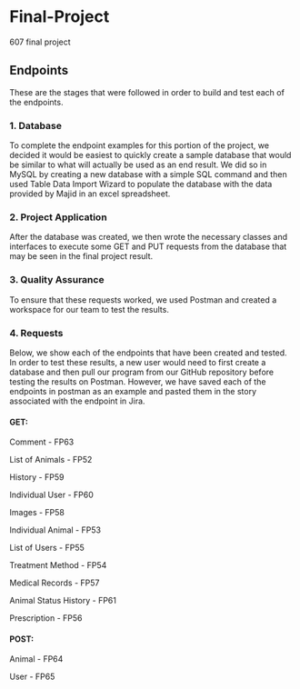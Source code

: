 # Final-Project
607 final project

## Endpoints
These are the stages that were followed in order to build and test each of the endpoints.

### 1. Database
To complete the endpoint examples for this portion of the project, we decided it would be easiest to quickly create a sample database that would be similar to what will actually be used as an end result. We did so in MySQL by creating a new database with a simple SQL command and then used Table Data Import Wizard to populate the database with the data provided by Majid in an excel spreadsheet.

### 2. Project Application
After the database was created, we then wrote the necessary classes and interfaces to execute some GET and PUT requests from the database that may be seen in the final project result.

### 3. Quality Assurance
To ensure that these requests worked, we used Postman and created a workspace for our team to test the results.

### 4. Requests
Below, we show each of the endpoints that have been created and tested. In order to test these results, a new user would need to first create a database and then pull our program from our GitHub repository before testing the results on Postman. However, we have saved each of the endpoints in postman as an example and pasted them in the story associated with the endpoint in Jira.

#### GET:
Comment - FP63

List of Animals - FP52

History - FP59

Individual User - FP60

Images - FP58

Individual Animal - FP53

List of Users - FP55

Treatment Method - FP54

Medical Records - FP57

Animal Status History - FP61

Prescription - FP56

#### POST:
Animal - FP64

User - FP65
